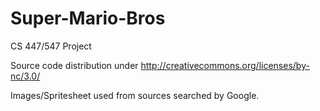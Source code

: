 Super-Mario-Bros
================

CS 447/547 Project 

Source code distribution under http://creativecommons.org/licenses/by-nc/3.0/

Images/Spritesheet used from sources searched by Google. 
